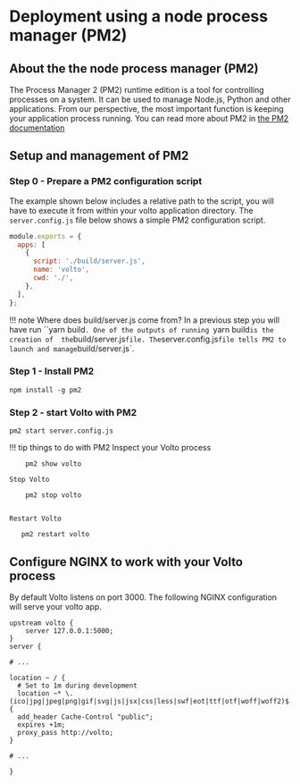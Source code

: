 # Deployment using a node process manager (PM2)

## About the the node process manager (PM2)
The Process Manager 2 (PM2) runtime edition is a tool for controlling processes on a system. It can be used to manage Node.js, Python and other applications.
From our perspective, the most important function is keeping your application process running.
You can read more about PM2 in [the PM2 documentation](http://pm2.keymetrics.io/docs/usage/pm2-doc-single-page/)

## Setup and management of PM2
### Step 0 - Prepare a PM2 configuration script
The example shown below includes a relative path to the script, you will have to execute it from within your volto application directory.
The `server.config.js` file below shows a simple PM2 configuration script.

```js
module.exports = {
  apps: [
    {
      script: './build/server.js',
      name: 'volto',
      cwd: './',
    },
  ],
};
```

!!! note Where does build/server.js come from?
    In a previous step you will have run ``yarn build`.
    One of the outputs of running `yarn build` is the creation of 
    the `build/server.js` file. The `server.config.js` file tells PM2 to
    launch and manage `build/server.js`.
    


### Step 1 - Install PM2

    npm install -g pm2


### Step 2 - start Volto with PM2

    pm2 start server.config.js

!!! tip things to do with PM2
    Inspect your Volto process

        pm2 show volto

    Stop Volto

        pm2 stop volto


    Restart Volto

       pm2 restart volto


## Configure NGINX to work with your Volto process
By default Volto listens on port 3000.
The following NGINX configuration will serve your volto app.

```nginx
upstream volto {
    server 127.0.0.1:5000;
}
server {

# ...

location ~ / {
  # Set to 1m during development
  location ~* \.(ico|jpg|jpeg|png|gif|svg|js|jsx|css|less|swf|eot|ttf|otf|woff|woff2)$ {
  add_header Cache-Control "public";
  expires +1m;
  proxy_pass http://volto;
}

# ...

}

```
